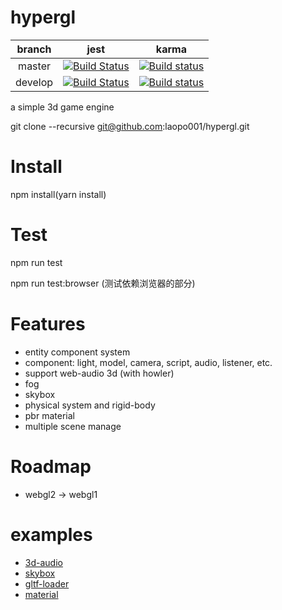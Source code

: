 # hypergl

| branch   |   jest   | karma |
|:--------:|:----------:|:------:|
| master   |  [![Build Status](https://travis-ci.org/laopo001/hypergl.svg?branch=master)](https://travis-ci.org/laopo001/hypergl) | [![Build status](https://ci.appveyor.com/api/projects/status/j1lt85wxmd0ok3il/branch/master?svg=true)](https://ci.appveyor.com/project/laopo001/hypergl/branch/master) |
| develop  |    [![Build Status](https://travis-ci.org/laopo001/hypergl.svg?branch=develop)](https://travis-ci.org/laopo001/hypergl) |   [![Build status](https://ci.appveyor.com/api/projects/status/j1lt85wxmd0ok3il/branch/develop?svg=true)](https://ci.appveyor.com/project/laopo001/hypergl/branch/develop)  |

a simple 3d game engine

git clone --recursive git@github.com:laopo001/hypergl.git

# Install

npm install(yarn install)

# Test

npm run test 

npm run test:browser (测试依赖浏览器的部分)

# Features
 * entity component system 
 * component: light, model, camera, script, audio, listener, etc.
 * support web-audio 3d (with howler)
 * fog
 * skybox
 * physical system and rigid-body
 * pbr material
 * multiple scene manage

# Roadmap
 * webgl2 -> webgl1

# examples
 * [3d-audio](https://stackblitz.com/edit/hypegl-3d-audio)
 * [skybox](https://stackblitz.com/edit/hypegl-skybox)
 * [gltf-loader](https://stackblitz.com/edit/hypegl-gltf)
 * [material](https://stackblitz.com/edit/hypegl-material)